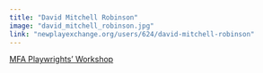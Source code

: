 ```yaml
---
title: "David Mitchell Robinson"
image: "david_mitchell_robinson.jpg"
link: "newplayexchange.org/users/624/david-mitchell-robinson"
---
```


[MFA Playwrights’ Workshop](/affiliated-artists/mfa-playwrights-workshop)